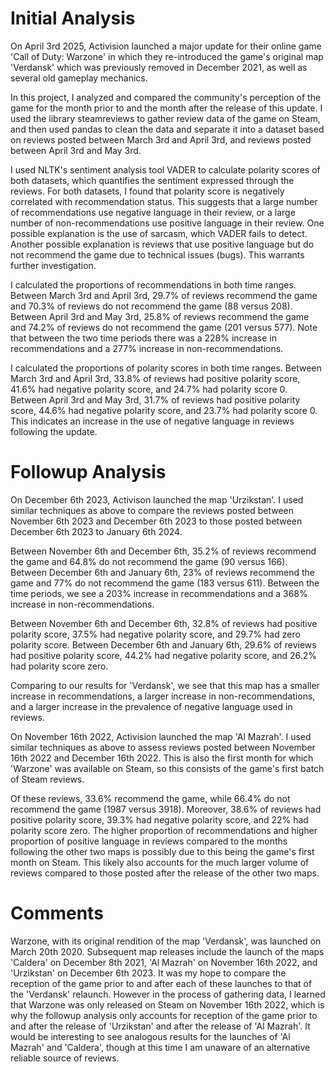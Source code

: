 # Initial Analysis

On April 3rd 2025, Activision launched a major update for their online game 'Call of Duty: Warzone' in which they re-introduced the game's original map 'Verdansk' which was previously removed in December 2021, as well as several old gameplay mechanics.

In this project, I analyzed and compared the community's perception of the game for the month prior to and the month after the release of this update. I used the library steamreviews to gather review data of the game on Steam, and then used pandas to clean the data and separate it into a dataset based on reviews posted between March 3rd and April 3rd, and reviews posted between April 3rd and May 3rd.

I used NLTK's sentiment analysis tool VADER to calculate polarity scores of both datasets, which quantifies the sentiment expressed through the reviews. For both datasets, I found that polarity score is negatively correlated with recommendation status. This suggests that a large number of recommendations use negative language in their review, or a large number of non-recommendations use positive language in their review. One possible explanation is the use of sarcasm, which VADER fails to detect. Another possible explanation is reviews that use positive language but do not recommend the game due to technical issues (bugs). This warrants further investigation.

I calculated the proportions of recommendations in both time ranges. Between March 3rd and April 3rd, 29.7% of reviews recommend the game and 70.3% of reviews do not recommend the game (88 versus 208). Between April 3rd and May 3rd, 25.8% of reviews recommend the game and 74.2% of reviews do not recommend the game (201 versus 577). Note that between the two time periods there was a 228% increase in recommendations and a 277% increase in non-recommendations.

I calculated the proportions of polarity scores in both time ranges. Between March 3rd and April 3rd, 33.8% of reviews had positive polarity score, 41.6% had negative polarity score, and 24.7% had polarity score 0. Between April 3rd and May 3rd, 31.7% of reviews had positive polarity score, 44.6% had negative polarity score, and 23.7% had polarity score 0. This indicates an increase in the use of negative language in reviews following the update.

# Followup Analysis

On December 6th 2023, Activison launched the map 'Urzikstan'. I used similar techniques as above to compare the reviews posted between November 6th 2023 and December 6th 2023 to those posted between December 6th 2023 to January 6th 2024. 

Between November 6th and December 6th, 35.2% of reviews recommend the game and 64.8% do not recommend the game (90 versus 166). Between December 6th and January 6th, 23% of reviews recommend the game and 77% do not recommend the game (183 versus 611). Between the time periods, we see a 203% increase in recommendations and a 368% increase in non-recommendations.

Between November 6th and December 6th, 32.8% of reviews had positive polarity score, 37.5% had negative polarity score, and 29.7% had zero polarity score. Between December 6th and January 6th, 29.6% of reviews had positive polarity score, 44.2% had negative polarity score, and 26.2% had polarity score zero.

Comparing to our results for 'Verdansk', we see that this map has a smaller increase in recommendations, a larger increase in non-recommendations, and a larger increase in the prevalence of negative language used in reviews.

On November 16th 2022, Activision launched the map 'Al Mazrah'. I used similar techniques as above to assess reviews posted between November 16th 2022 and December 16th 2022. This is also the first month for which 'Warzone' was available on Steam, so this consists of the game's first batch of Steam reviews.

Of these reviews, 33.6% recommend the game, while 66.4% do not recommend the game (1987 versus 3918). Moreover, 38.6% of reviews had positive polarity score, 39.3% had negative polarity score, and 22% had polarity score zero. The higher proportion of recommendations and higher proportion of positive language in reviews compared to the months following the other two maps is possibly due to this being the game's first month on Steam. This likely also accounts for the much larger volume of reviews compared to those posted after the release of the other two maps.

# Comments

Warzone, with its original rendition of the map 'Verdansk', was launched on March 20th 2020. Subsequent map releases include the launch of the maps 'Caldera' on December 8th 2021, 'Al Mazrah' on November 16th 2022, and 'Urzikstan' on December 6th 2023. It was my hope to compare the reception of the game prior to and after each of these launches to that of the 'Verdansk' relaunch. However in the process of gathering data, I learned that Warzone was only released on Steam on November 16th 2022, which is why the followup analysis only accounts for reception of the game prior to and after the release of 'Urzikstan' and after the release of 'Al Mazrah'. It would be interesting to see analogous results for the launches of 'Al Mazrah' and 'Caldera', though at this time I am unaware of an alternative reliable source of reviews.
